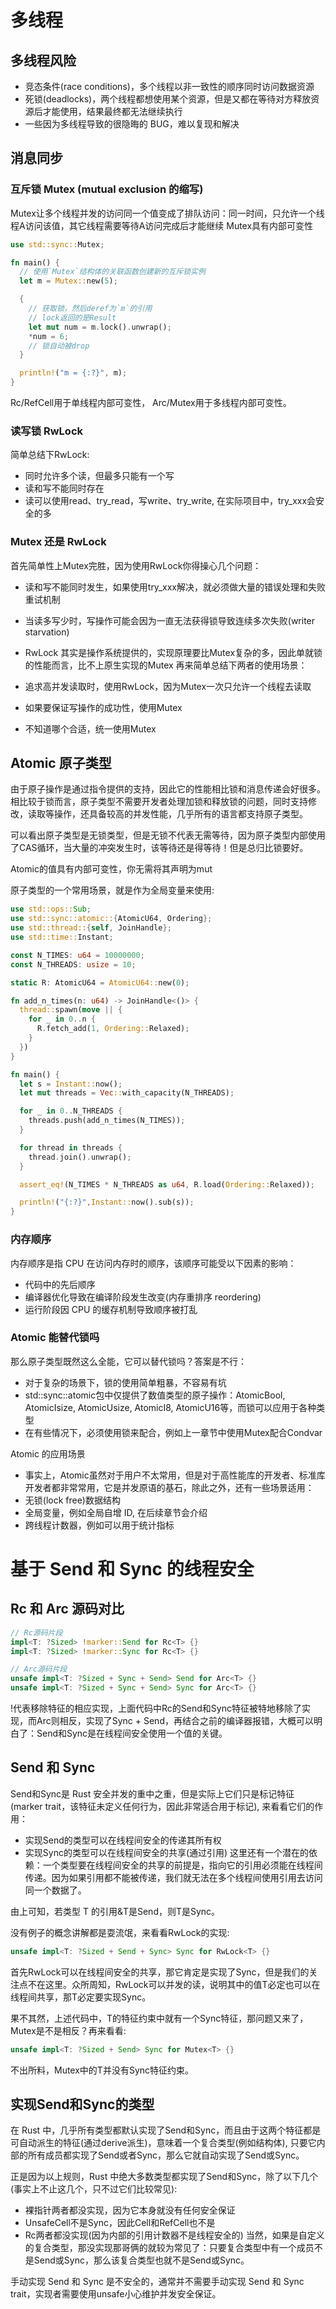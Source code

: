 # 多线程

## 多线程风险
- 竞态条件(race conditions)，多个线程以非一致性的顺序同时访问数据资源
- 死锁(deadlocks)，两个线程都想使用某个资源，但是又都在等待对方释放资源后才能使用，结果最终都无法继续执行
- 一些因为多线程导致的很隐晦的 BUG，难以复现和解决
  

## 消息同步


### 互斥锁 Mutex (mutual exclusion 的缩写)
Mutex让多个线程并发的访问同一个值变成了排队访问：同一时间，只允许一个线程A访问该值，其它线程需要等待A访问完成后才能继续
Mutex具有内部可变性

```rust
use std::sync::Mutex;

fn main() {
  // 使用`Mutex`结构体的关联函数创建新的互斥锁实例
  let m = Mutex::new(5);

  {
    // 获取锁，然后deref为`m`的引用
    // lock返回的是Result
    let mut num = m.lock().unwrap();
    *num = 6;
    // 锁自动被drop
  }

  println!("m = {:?}", m);
}

```
Rc<T>/RefCell<T>用于单线程内部可变性， Arc<T>/Mutex<T>用于多线程内部可变性。

### 读写锁 RwLock

简单总结下RwLock:

- 同时允许多个读，但最多只能有一个写
- 读和写不能同时存在
- 读可以使用read、try_read，写write、try_write, 在实际项目中，try_xxx会安全的多

### Mutex 还是 RwLock
首先简单性上Mutex完胜，因为使用RwLock你得操心几个问题：

- 读和写不能同时发生，如果使用try_xxx解决，就必须做大量的错误处理和失败重试机制
- 当读多写少时，写操作可能会因为一直无法获得锁导致连续多次失败(writer starvation)
- RwLock 其实是操作系统提供的，实现原理要比Mutex复杂的多，因此单就锁的性能而言，比不上原生实现的Mutex
再来简单总结下两者的使用场景：

- 追求高并发读取时，使用RwLock，因为Mutex一次只允许一个线程去读取
- 如果要保证写操作的成功性，使用Mutex
- 不知道哪个合适，统一使用Mutex

## Atomic 原子类型

由于原子操作是通过指令提供的支持，因此它的性能相比锁和消息传递会好很多。相比较于锁而言，原子类型不需要开发者处理加锁和释放锁的问题，同时支持修改，读取等操作，还具备较高的并发性能，几乎所有的语言都支持原子类型。

可以看出原子类型是无锁类型，但是无锁不代表无需等待，因为原子类型内部使用了CAS循环，当大量的冲突发生时，该等待还是得等待！但是总归比锁要好。

Atomic的值具有内部可变性，你无需将其声明为mut

原子类型的一个常用场景，就是作为全局变量来使用:
```rust
use std::ops::Sub;
use std::sync::atomic::{AtomicU64, Ordering};
use std::thread::{self, JoinHandle};
use std::time::Instant;

const N_TIMES: u64 = 10000000;
const N_THREADS: usize = 10;

static R: AtomicU64 = AtomicU64::new(0);

fn add_n_times(n: u64) -> JoinHandle<()> {
  thread::spawn(move || {
    for _ in 0..n {
      R.fetch_add(1, Ordering::Relaxed);
    }
  })
}

fn main() {
  let s = Instant::now();
  let mut threads = Vec::with_capacity(N_THREADS);

  for _ in 0..N_THREADS {
    threads.push(add_n_times(N_TIMES));
  }

  for thread in threads {
    thread.join().unwrap();
  }

  assert_eq!(N_TIMES * N_THREADS as u64, R.load(Ordering::Relaxed));

  println!("{:?}",Instant::now().sub(s));
}

```


### 内存顺序

内存顺序是指 CPU 在访问内存时的顺序，该顺序可能受以下因素的影响：

- 代码中的先后顺序
- 编译器优化导致在编译阶段发生改变(内存重排序 reordering)
- 运行阶段因 CPU 的缓存机制导致顺序被打乱


### Atomic 能替代锁吗
那么原子类型既然这么全能，它可以替代锁吗？答案是不行：

- 对于复杂的场景下，锁的使用简单粗暴，不容易有坑
- std::sync::atomic包中仅提供了数值类型的原子操作：AtomicBool, AtomicIsize, AtomicUsize, AtomicI8, AtomicU16等，而锁可以应用于各种类型
- 在有些情况下，必须使用锁来配合，例如上一章节中使用Mutex配合Condvar

Atomic 的应用场景
- 事实上，Atomic虽然对于用户不太常用，但是对于高性能库的开发者、标准库开发者都非常常用，它是并发原语的基石，除此之外，还有一些场景适用：
- 无锁(lock free)数据结构
- 全局变量，例如全局自增 ID, 在后续章节会介绍
- 跨线程计数器，例如可以用于统计指标

# 基于 Send 和 Sync 的线程安全
## Rc 和 Arc 源码对比

```rust
// Rc源码片段
impl<T: ?Sized> !marker::Send for Rc<T> {}
impl<T: ?Sized> !marker::Sync for Rc<T> {}

// Arc源码片段
unsafe impl<T: ?Sized + Sync + Send> Send for Arc<T> {}
unsafe impl<T: ?Sized + Sync + Send> Sync for Arc<T> {}
```
!代表移除特征的相应实现，上面代码中Rc<T>的Send和Sync特征被特地移除了实现，而Arc<T>则相反，实现了Sync + Send，再结合之前的编译器报错，大概可以明白了：Send和Sync是在线程间安全使用一个值的关键。

## Send 和 Sync
Send和Sync是 Rust 安全并发的重中之重，但是实际上它们只是标记特征(marker trait，该特征未定义任何行为，因此非常适合用于标记), 来看看它们的作用：

- 实现Send的类型可以在线程间安全的传递其所有权
- 实现Sync的类型可以在线程间安全的共享(通过引用)
这里还有一个潜在的依赖：一个类型要在线程间安全的共享的前提是，指向它的引用必须能在线程间传递。因为如果引用都不能被传递，我们就无法在多个线程间使用引用去访问同一个数据了。

由上可知，若类型 T 的引用&T是Send，则T是Sync。

没有例子的概念讲解都是耍流氓，来看看RwLock的实现:

```rust
unsafe impl<T: ?Sized + Send + Sync> Sync for RwLock<T> {}
```
首先RwLock可以在线程间安全的共享，那它肯定是实现了Sync，但是我们的关注点不在这里。众所周知，RwLock可以并发的读，说明其中的值T必定也可以在线程间共享，那T必定要实现Sync。

果不其然，上述代码中，T的特征约束中就有一个Sync特征，那问题又来了，Mutex是不是相反？再来看看:
```rust
unsafe impl<T: ?Sized + Send> Sync for Mutex<T> {}
```
不出所料，Mutex<T>中的T并没有Sync特征约束。

## 实现Send和Sync的类型
在 Rust 中，几乎所有类型都默认实现了Send和Sync，而且由于这两个特征都是可自动派生的特征(通过derive派生)，意味着一个复合类型(例如结构体), 只要它内部的所有成员都实现了Send或者Sync，那么它就自动实现了Send或Sync。

正是因为以上规则，Rust 中绝大多数类型都实现了Send和Sync，除了以下几个(事实上不止这几个，只不过它们比较常见):

- 裸指针两者都没实现，因为它本身就没有任何安全保证
- UnsafeCell不是Sync，因此Cell和RefCell也不是
- Rc两者都没实现(因为内部的引用计数器不是线程安全的)
当然，如果是自定义的复合类型，那没实现那哥俩的就较为常见了：只要复合类型中有一个成员不是Send或Sync，那么该复合类型也就不是Send或Sync。

手动实现 Send 和 Sync 是不安全的，通常并不需要手动实现 Send 和 Sync trait，实现者需要使用unsafe小心维护并发安全保证。
